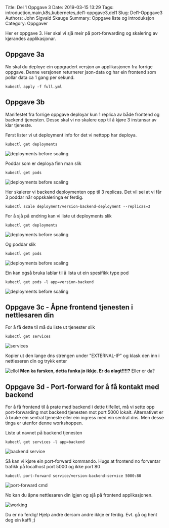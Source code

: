 Title: Del 1 Oppgave 3
Date: 2019-03-15 13:29
Tags: introduction,main,k8s,kubernetes,del1-oppgave3,del1
Slug: Del1-Oppgave3
Authors: John Sigvald Skauge
Summary: Oppgave liste og introduksjon
Category: Oppgaver


Her er oppgave 3. Her skal vi sjå meir på port-forwarding og skalering av kjørandes applikasjonar.


## Oppgave 3a
No skal du deploye ein oppgradert versjon av applikasjonen fra forrige oppgave. Denne versjonen returnerer json-data og har ein frontend som pollar data ca 1 gang per sekund.

```
kubectl apply -f full.yml
```


## Oppgave 3b
Manifestet fra forrige oppgave deployar kun 1 replica av både frontend og backend tjenesten. Desse skal vi no skalere opp til å kjøre 3 instansar av klar tjeneste.


Først lister vi ut deployment info for det vi nettopp har deploya.
```
kubectl get deployments
```
![deployments before scaling]({static}/images/part1/task3/deployment.png)


Poddar som er deploya finn man slik
```
kubectl get pods 
```
![deployments before scaling]({static}/images/part1/task3/pods1.png)


Her skalerer vi backend deploymenten opp til 3 replicas. Det vil sei at vi får 3 poddar når oppskaleringa er ferdig.
```
kubectl scale deployment/version-backend-deployment --replicas=3
```

For å sjå på endring kan vi liste ut deployments slik
```
kubectl get deployments
```
![deployments before scaling]({static}/images/part1/task3/deployment2.png)


Og poddar slik
```
kubectl get pods
```
![deployments before scaling]({static}/images/part1/task3/pods2.png)


Ein kan også bruka lablar til å lista ut ein spesifikk type pod
```
kubectl get pods -l app=version-backend
```
![deployments before scaling]({static}/images/part1/task3/pods3.png)

## Oppgave 3c - Åpne frontend tjenesten i nettlesaren din

For å få dette til må du liste ut tjenester slik

```
kubectl get services
```
![services]({static}/images/part1/task3/services.png)

Kopier ut den lange dns strengen under "EXTERNAL-IP" og klask den inn i nettleseren din og trykk enter

![ellol]({static}/images/part1/task3/version_fail.png)
**Men ka farsken, detta funka jo ikkje. Er da ølagt!!!!?** Eller er da? 


## Oppgave 3d - Port-forward for å få kontakt med backend
For å få frontend til å prate med backend i dette tilfellet, må vi sette opp port-forwarding mot backend tjenesten mot port 5000 lokalt. Alternativet er å bruke ein sentral tjeneste eller ein ingress med ein sentral dns. Men desse tinga er utenfor denne workshoppen.

Liste ut navnet på backend tjenesten
```
kubectl get services -l app=backend
```
![backend service]({static}/images/part1/task3/backend_service.png)

Så kan vi kjøre ein port-forward kommando. Hugs at frontend no forventar trafikk på localhost port 5000 og ikke port 80
```
kubectl port-forward service/version-backend-service 5000:80
```
![port-forward cmd]({static}/images/part1/task3/port_forward.png)

No kan du åpne nettlesaren din igjen og sjå på frontend applikasjonen.

![working]({static}/images/part1/task3/working_front.png)

Du er no ferdig! Hjelp andre dersom andre ikkje er ferdig. Evt. gå og hent deg ein kaffi ;)
